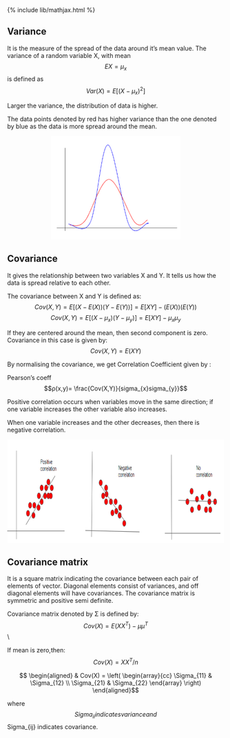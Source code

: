 {% include lib/mathjax.html %}

## Variance
It is the measure of the spread of the data around it’s mean value. 
The variance of a random variable X, with mean $$EX=μ_{x}$$
is defined as  
$$Var(X)=E[(X−μ_{x})^{2}]$$

Larger the variance, the distribution of data is higher.

The data points denoted by red has higher variance than the one denoted by blue as the data is more spread around the mean.
<p align="center"><img src="img/variance.PNG" width="300px" height="240px"></p>

## Covariance
It gives the relationship between two variables X and Y. It tells us how the data is spread relative to each other.

The covariance between X and Y is defined as:
$$Cov(X,Y)=E[(X−E(X))(Y−E(Y))]=E[XY]−(E(X))(E(Y))$$
$$Cov(X,Y)=E[(X−μ_{x})(Y−μ_{y})]=E[XY]−μ_{x}μ_{y}$$

If they are centered around the mean, then second component is zero. Covariance in this case is given by:
$$Cov(X,Y) = E(XY)$$

By normalising the covariance, we get Correlation Coefficient given by :

Pearson’s coeff $$ρ(x,y)= \frac{Cov(X,Y)}{sigma_{x}sigma_{y}}$$

Positive correlation occurs when variables move in the same direction; if one variable increases the other variable also increases.

When one variable increases and the other decreases, then there is negative correlation.

<p align="center"><img src="img/covar.PNG" width="600px" height="240px"></p>

## Covariance matrix 
It is a square matrix  indicating the covariance between each pair of elements of vector. Diagonal elements consist of variances, and off diagonal elements will have covariances.
The covariance matrix is symmetric and positive semi definite.

Covariance matrix denoted by Σ is defined by:
$$Cov(X)=E(XX^{T})−μμ^{T}$$ \\

If mean is zero,then: 
$$Cov(X)=XX^{T}/n$$

$$
\begin{aligned}
& Cov(X) = \left( \begin{array}{cc}
             \Sigma_{11} & \Sigma_{12} \\
             \Sigma_{21} & \Sigma_{22}
              \end{array} \right)
              \end{aligned}$$
              
where $$Sigma_{ii} indicates variance and $$Sigma_{ij} indicates covariance.


